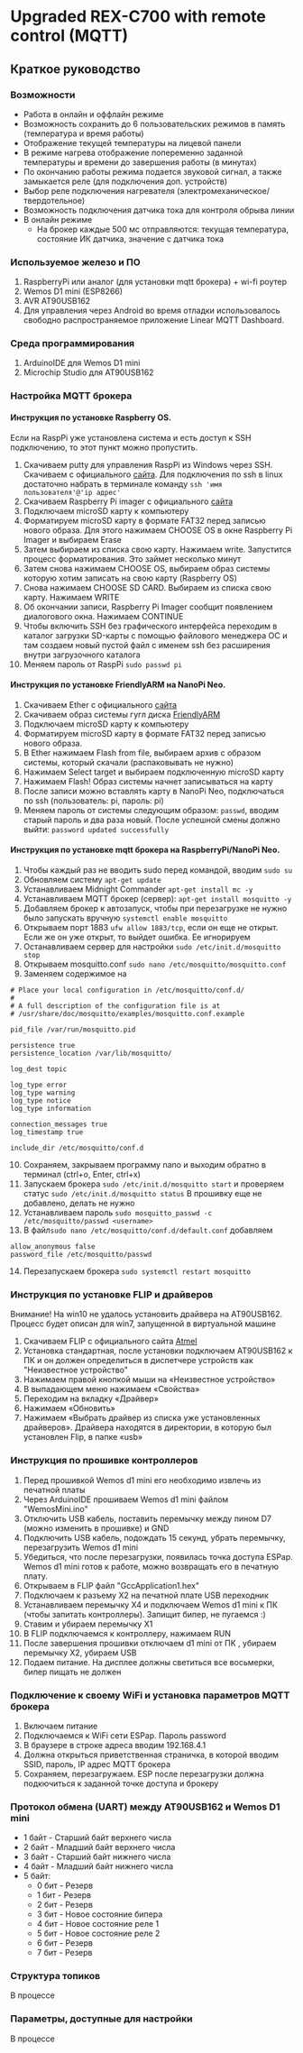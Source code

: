 # Upgraded REX-C700 with remote control (MQTT)

## Краткое руководство

### Возможности
* Работа в онлайн и оффлайн режиме
* Возможность сохранить до 6 пользовательских режимов в память (температура и время работы)
* Отображение текущей температуры на лицевой панели
* В режиме нагрева отображение попеременно заданной температуры и времени до завершения работы (в минутах)
* По окончанию работы режима подается звуковой сигнал, а также замыкается реле (для подключения доп. устройств) 
* Выбор реле подключения нагревателя (электромеханическое/твердотельное)
* Возможность подключения датчика тока для контроля обрыва линии
* В онлайн режиме
	* На брокер каждые 500 мс отправляются: текущая температура, состояние ИК датчика, значение с датчика тока

### Используемое железо и ПО
1. RaspberryPi или аналог (для установки mqtt брокера) + wi-fi роутер
2. Wemos D1 mini (ESP8266)
3. AVR AT90USB162
4. Для управления через Android во время отладки использовалось свободно распространяемое приложение Linear MQTT Dashboard.

### Среда программирования
1. ArduinoIDE для Wemos D1 mini
2. Microchip Studio для AT90USB162

### Настройка MQTT брокера
#### Инструкция по установке Raspberry OS. 
Если на RaspPi уже установлена система и есть доступ к SSH подключению, то этот пункт можно пропустить.
1. Скачиваем putty для управления RaspPi из Windows через SSH. Скачиваем с официального [сайта](https://www.chiark.greenend.org.uk/~sgtatham/putty/latest.html). Для подключения по ssh в linux достаточно набрать в терминале команду ```ssh 'имя пользователя'@'ip адрес'```
2. Скачиваем Raspberry Pi imager с официального [сайта](https://downloads.raspberrypi.org/imager/imager_1.4.exe)
3. Подключаем microSD карту к компьютеру
4. Форматируем microSD карту в формате FAT32 перед записью нового образа. Для этого нажимаем CHOOSE OS в окне Raspberry Pi Imager и выбираем Erase
5. Затем выбираем из списка свою карту. Нажимаем write. Запустится процесс форматирования. Это займет несколько минут
6. Затем снова нажимаем CHOOSE OS, выбираем образ системы которую хотим записать на свою карту (Raspberry OS)
7. Снова нажимаем CHOOSE SD CARD. Выбираем из списка свою карту. Нажимаем WRITE
8. Об окончании записи, Raspberry Pi Imager сообщит появлением диалогового окна. Нажимаем CONTINUE
9. Чтобы включить SSH без графического интерфейса переходим в каталог загрузки SD-карты с помощью файлового менеджера ОС и там создаем новый пустой файл с именем ssh без расширения внутри загрузочного каталога
10. Меняем пароль от RaspPi
```sudo passwd pi```

#### Инструкция по установке FriendlyARM на NanoPi Neo. 
1. Скачиваем Ether с официального [сайта](https://www.etcher.io/)
2. Скачиваем образ системы гугл диска [FriendlyARM](https://drive.google.com/file/d/1CRC6YjaXsXpDloD-K7CGjQWDwzKxk7dF/view?usp=sharing)
4. Подключаем microSD карту к компьютеру
5. Форматируем microSD карту в формате FAT32 перед записью нового образа.
6. В Ether нажимаем Flash from file, выбираем архив с образом системы, который скачали (распаковывать не нужно)
7. Нажимаем Select target и выбираем подключенную microSD карту
8. Нажимаем Flash! Образ системы начнет записываться на карту
9. После записи можно вставлять карту в NanoPi Neo, подключаться по ssh (пользователь: pi, пароль: pi)
10. Меняем пароль от системы следующим образом: ```passwd```, вводим старый пароль и два раза новый. После успешной смены должно выйти: ```password updated successfully```

#### Инструкция по установке mqtt брокера на RaspberryPi/NanoPi Neo.
1. Чтобы каждый раз не вводить sudo перед командой, вводим ```sudo su```
2. Обновляем систему ```apt-get update``` 
3. Устанавливаем Midnight Commander ```apt-get install mc -y```
4. Устанавливаем MQTT брокер (сервер): ```apt-get install mosquitto -y```
5. Добавляем брокер к автозапуск, чтобы при перезагрузке не нужно было запускать вручную ```systemctl enable mosquitto```
6. Открываем порт 1883 ```ufw allow 1883/tcp```, если он еще не открыт. Если же он уже открыт, то выйдет ошибка. Ее игнорируем
7. Останавливаем сервер для настройки ```sudo /etc/init.d/mosquitto stop```
8. Открываем mosquitto.conf ```sudo nano /etc/mosquitto/mosquitto.conf```
9. Заменяем содержимое на
```
# Place your local configuration in /etc/mosquitto/conf.d/
#
# A full description of the configuration file is at
# /usr/share/doc/mosquitto/examples/mosquitto.conf.example

pid_file /var/run/mosquitto.pid

persistence true
persistence_location /var/lib/mosquitto/

log_dest topic

log_type error
log_type warning
log_type notice
log_type information

connection_messages true
log_timestamp true

include_dir /etc/mosquitto/conf.d
```
10. Сохраняем, закрываем программу nano и выходим обратно в терминал (ctrl+o, Enter, ctrl+x)
11. Запускаем брокера ```sudo /etc/init.d/mosquitto start``` и проверяем статус ```sudo /etc/init.d/mosquitto status```
В прошивку еще не добавлено, делать не нужно
12. Устанавливаем пароль ```sudo mosquitto_passwd -c /etc/mosquitto/passwd <username>```
13. В файл```sudo nano /etc/mosquitto/conf.d/default.conf``` добавляем
```
allow_anonymous false
password_file /etc/mosquitto/passwd
```
14. Перезапускаем брокера ```sudo systemctl restart mosquitto```

### Инструкция по установке FLIP и драйверов
Внимание! На win10 не удалось установить драйвера на AT90USB162. Процесс будет описан для win7, запущенной в виртуальной машине
1. Скачиваем FLIP с официального сайта [Atmel](https://ww1.microchip.com/downloads/en/DeviceDoc/JRE%20-%20Flip%20Installer%20-%203.4.7.112.exe)
2. Установка стандартная, после установки подключаем AT90USB162 к ПК и он должен определиться в диспетчере устройств как "Неизвестное устройство"
3. Нажимаем правой кнопкой мыши на «Неизвестное устройство»
4. В выпадающем меню нажимаем «Свойства»
5. Переходим на вкладку «Драйвер»
6. Нажимаем «Обновить»
7. Нажимаем «Выбрать драйвер из списка уже установленных драйверов». Драйвера находятся в директории, в которую был установлен Flip, в папке «usb»

### Инструкция по прошивке контроллеров
1. Перед прошивкой Wemos d1 mini его необходимо извлечь из печатной платы
2. Через ArduinoIDE прошиваем Wemos d1 mini файлом "WemosMini.ino"
3. Отключить USB кабель, поставить перемычку между пином D7 (можно изменить в прошивке) и GND
4. Подключить USB кабель, подождать 15 секунд, убрать перемычку, перезагрузить Wemos d1 mini
5. Убедиться, что после перезагрузки, появилась точка доступа ESPap. Wemos d1 mini готов к работе, можно возвращать его в печатную плату.
6. Открываем в FLIP файл "GccApplication1.hex"
7. Подключаем к разъему X2 на печатной плате USB переходник
8. Устанавливаем перемычку X4 и подключаем Wemos d1 mini к ПК (чтобы запитать контроллеры). Запищит бипер, не пугаемся :)
9. Ставим и убираем перемычку X1
10. В FLIP подключаемся к контроллеру, нажимаем RUN
11. После завершения прошивки отключаем d1 mini от ПК , убираем перемычку X2, убираем USB
12. Подаем питание. На дисплее должны светиться все восьмерки, бипер пищать не должен

### Подключение к своему WiFi и установка параметров MQTT брокера
1. Включаем питание
2. Подключаемся к WiFi сети ESPap. Пароль password
3. В браузере в строке адреса вводим 192.168.4.1
4. Должна открыться приветственная страничка, в которой вводим SSID, пароль, IP адрес MQTT брокера
5. Сохраняем, перезагружаем. ESP после перезагрузки должна подкючиться к заданной точке доступа и брокеру

### Протокол обмена (UART) между AT90USB162 и Wemos D1 mini
* 1 байт - Старший байт верхнего числа  
* 2 байт - Младший байт верхнего числа  
* 3 байт - Старший байт нижнего числа  
* 4 байт - Младший байт нижнего числа  
* 5 байт:  
    * 0 бит - Резерв  
    * 1 бит - Резерв  
    * 2 бит - Резерв  
    * 3 бит - Новое состояние бипера  
    * 4 бит - Новое состояние реле 1  
    * 5 бит - Новое состояние реле 2  
    * 6 бит - Резерв  
    * 7 бит - Резерв  
  
### Структура топиков
В процессе

### Параметры, доступные для настройки
В процессе
